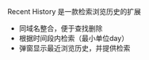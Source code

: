 Recent History 是一款检索浏览历史的扩展

<!-- feature -->

- 同域名整合，便于查找删除
- 根据时间段内检索（最小单位day）
- 弹窗显示最近浏览历史，并提供检索